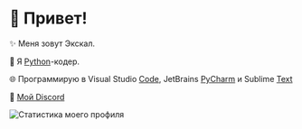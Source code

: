 
# 💫 Привет!

✨ Меня зовут Экскал.

🐍 Я [Python](https://python.org)-кодер.

🌐 Программирую в Visual Studio [Code](https://code.visualstudio.com), JetBrains [PyCharm](https://jetbrains.com/pycharm) и Sublime [Text](https://sublimetext.com)

💬 [Мой Discord](https://discord.com/users/642062351289548837)

![Статистика моего профиля](https://github-readme-stats.vercel.app/api?username=ae7er&show_icons=true&theme=tokyonight&bg_color=-,0F2027,203A43,2C5364&title_color=ebebeb&text_color=ebebeb)
